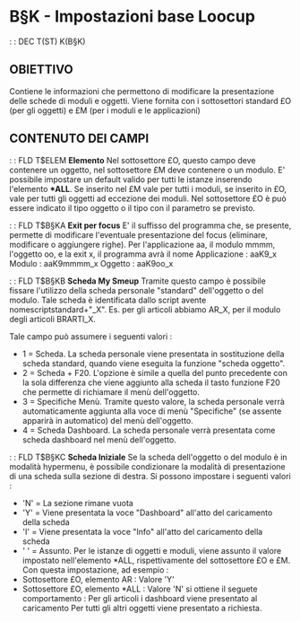# B§K - Impostazioni base Loocup
 :  : DEC T(ST) K(B§K)
## OBIETTIVO
Contiene le informazioni che permettono di modificare la presentazione delle schede di moduli e oggetti.
Viene fornita con i sottosettori standard £O (per gli oggetti) e £M (per i moduli e le applicazioni)
## CONTENUTO DEI CAMPI

 :  : FLD T$ELEM **Elemento**
Nel sottosettore £O, questo campo deve contenere un oggetto, nel sottosettore £M deve contenere o un modulo.
E' possibile impostare un default valido per tutti le istanze inserendo l'elemento **\*ALL**.
Se inserito nel £M vale per tutti i moduli, se inserito in £O, vale per tutti gli oggetti ad eccezione dei moduli.
Nel sottosettore £O è può essere indicato il tipo oggetto o il tipo con il parametro se previsto.

 :  : FLD T$B§KA **Exit per focus**
E' il suffisso del programma che, se presente, permette di modificare l'eventuale presentazione del focus (eliminare, modificare o aggiungere righe).
Per l'applicazione aa, il modulo mmmm, l'oggetto oo, e la exit x, il programma avrà il nome
Applicazione :  aaK9_x
Modulo :  aaK9mmmm_x
Oggetto :  aaK9oo_x

 :  : FLD T$B§KB **Scheda My Smeup**
Tramite questo campo è possibile fissare l'utilizzo della scheda personale "standard" dell'oggetto o del modulo.
Tale scheda è identificata dallo script avente nomescriptstandard+"_X". Es. per gli articoli abbiamo AR_X, per il modulo degli articoli BRARTI_X.

Tale campo può assumere i seguenti valori : 
-  1 = Scheda. La scheda personale viene presentata in sostituzione della scheda standard, quando viene eseguita la funzione "scheda oggetto".
-  2 = Scheda + F20. L'opzione è simile a quella del punto precedente con la sola differenza che viene aggiunto alla scheda il tasto funzione F20 che permette di richiamare il menù dell'oggetto.
-  3 = Specifiche Menù. Tramite questo valore, la scheda personale verrà automaticamente aggiunta alla voce di menù "Specifiche" (se assente apparirà in automatico) del menù dell'oggetto.
-  4 = Scheda Dashboard. La scheda personale verrà presentata come scheda dashboard nel menù dell'oggetto.

 :  : FLD T$B§KC **Scheda Iniziale**
Se la scheda dell'oggetto o del modulo è in modalità hypermenu, è possibile condizionare la modalità di presentazione di una scheda sulla sezione di destra.
Si possono impostare i seguenti valori : 
-  'N' = La sezione rimane vuota
-  'Y' = Viene presentata la voce "Dashboard" all'atto del caricamento della scheda
-  'I' = Viene presentata la voce "Info" all'atto del caricamento della scheda
-  ' ' = Assunto. Per le istanze di oggetti e moduli, viene assunto il valore impostato nell'elemento \*ALL, rispettivamente del sottosettore £O e £M.
Con questa impostazione, ad esempio : 
-  Sottosettore £O, elemento AR     :  Valore 'Y'
-  Sottosettore £O, elemento \*ALL   :  Valore 'N'
si ottiene il seguete comportamento : 
Per gli articoli i dashboard viene presentato al caricamento
Per tutti gli altri oggetti viene presentato a richiesta.

